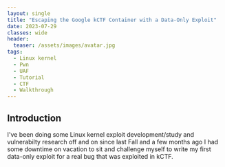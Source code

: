 ```yaml
---
layout: single
title: "Escaping the Google kCTF Container with a Data-Only Exploit"
date: 2023-07-29
classes: wide
header:
  teaser: /assets/images/avatar.jpg
tags:
  - Linux kernel
  - Pwn
  - UAF
  - Tutorial
  - CTF
  - Walkthrough
---
```


## Introduction
I've been doing some Linux kernel exploit development/study and vulnerabilty research off and on since last Fall and a few months ago I had some downtime on vacation to sit and challenge myself to write my first data-only exploit for a real bug that was exploited in kCTF. 
